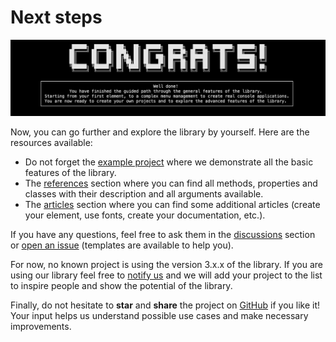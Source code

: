 # Next steps

![Congrats](../assets/img/jpg/conclusion/congrats.jpg)

Now, you can go further and explore the library by yourself. Here are the resources available:

- Do not forget the [example project](https://github.com/MorganKryze/ConsoleAppVisuals/blob/main/example/) where we demonstrate all the basic features of the library.
- The [references](/ConsoleAppVisuals/references/index.html) section where you can find all methods, properties and classes with their description and all arguments available.
- The [articles](/ConsoleAppVisuals/articles/index.html) section where you can find some additional articles (create your element, use fonts, create your documentation, etc.).

If you have any questions, feel free to ask them in the [discussions](https://github.com/MorganKryze/ConsoleAppVisuals/discussions) section or [open an issue](https://github.com/MorganKryze/ConsoleAppVisuals/issues) (templates are available to help you).

For now, no known project is using the version 3.x.x of the library. If you are using our library feel free to [notify us](mailto:morgan@kodelab.fr) and we will add your project to the list to inspire people and show the potential of the library.

Finally, do not hesitate to **star** and **share** the project on [GitHub](https://github.com/MorganKryze/ConsoleAppVisuals/) if you like it! Your input helps us understand possible use cases and make necessary improvements.

